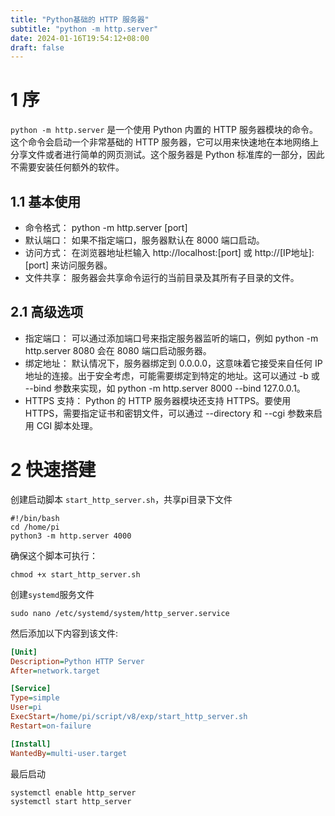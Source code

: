 ```yaml
---
title: "Python基础的 HTTP 服务器"
subtitle: "python -m http.server"
date: 2024-01-16T19:54:12+08:00
draft: false
---
```


# 1 序

`python -m http.server` 是一个使用 Python 内置的 HTTP 服务器模块的命令。这个命令会启动一个非常基础的 HTTP
服务器，它可以用来快速地在本地网络上分享文件或者进行简单的网页测试。这个服务器是 Python 标准库的一部分，因此不需要安装任何额外的软件。

## 1.1 基本使用

- 命令格式： python -m http.server [port]
- 默认端口： 如果不指定端口，服务器默认在 8000 端口启动。
- 访问方式： 在浏览器地址栏输入 http://localhost:[port] 或 http://[IP地址]:[port] 来访问服务器。
- 文件共享： 服务器会共享命令运行的当前目录及其所有子目录的文件。

## 2.1 高级选项

- 指定端口： 可以通过添加端口号来指定服务器监听的端口，例如 python -m http.server 8080 会在 8080 端口启动服务器。
- 绑定地址： 默认情况下，服务器绑定到 0.0.0.0，这意味着它接受来自任何 IP 地址的连接。出于安全考虑，可能需要绑定到特定的地址。这可以通过
  -b 或 --bind 参数来实现，如 python -m http.server 8000 --bind 127.0.0.1。
- HTTPS 支持： Python 的 HTTP 服务器模块还支持 HTTPS。要使用 HTTPS，需要指定证书和密钥文件，可以通过 --directory 和 --cgi
  参数来启用 CGI 脚本处理。

# 2 快速搭建

创建启动脚本 `start_http_server.sh`，共享pi目录下文件

```shell
#!/bin/bash
cd /home/pi
python3 -m http.server 4000
```

确保这个脚本可执行：
```shell
chmod +x start_http_server.sh
```

创建`systemd`服务文件

```shell
sudo nano /etc/systemd/system/http_server.service
```

然后添加以下内容到该文件:

```ini
[Unit]
Description=Python HTTP Server
After=network.target

[Service]
Type=simple
User=pi
ExecStart=/home/pi/script/v8/exp/start_http_server.sh
Restart=on-failure

[Install]
WantedBy=multi-user.target
```

最后启动

```shell
systemctl enable http_server
systemctl start http_server
```
